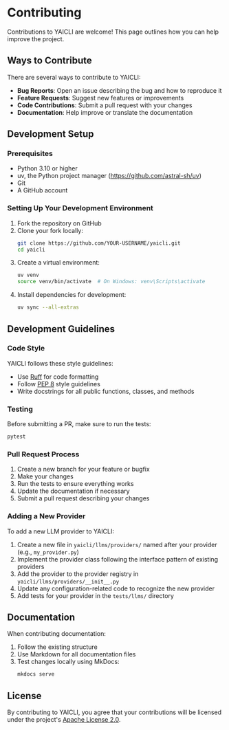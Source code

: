 # Contributing

Contributions to YAICLI are welcome! This page outlines how you can help improve the project.

## Ways to Contribute

There are several ways to contribute to YAICLI:

- **Bug Reports**: Open an issue describing the bug and how to reproduce it
- **Feature Requests**: Suggest new features or improvements
- **Code Contributions**: Submit a pull request with your changes
- **Documentation**: Help improve or translate the documentation

## Development Setup

### Prerequisites

- Python 3.10 or higher
- uv, the Python project manager (https://github.com/astral-sh/uv)
- Git
- A GitHub account

### Setting Up Your Development Environment

1. Fork the repository on GitHub
2. Clone your fork locally:
   ```bash
   git clone https://github.com/YOUR-USERNAME/yaicli.git
   cd yaicli
   ```
3. Create a virtual environment:
   ```bash
   uv venv
   source venv/bin/activate  # On Windows: venv\Scripts\activate
   ```
4. Install dependencies for development:
   ```bash
   uv sync --all-extras
   ```

## Development Guidelines

### Code Style

YAICLI follows these style guidelines:

- Use [Ruff](https://github.com/astral-sh/ruff) for code formatting
- Follow [PEP 8](https://www.python.org/dev/peps/pep-0008/) style guidelines
- Write docstrings for all public functions, classes, and methods

### Testing

Before submitting a PR, make sure to run the tests:

```bash
pytest
```

### Pull Request Process

1. Create a new branch for your feature or bugfix
2. Make your changes
3. Run the tests to ensure everything works
4. Update the documentation if necessary
5. Submit a pull request describing your changes

### Adding a New Provider

To add a new LLM provider to YAICLI:

1. Create a new file in `yaicli/llms/providers/` named after your provider (e.g., `my_provider.py`)
2. Implement the provider class following the interface pattern of existing providers
3. Add the provider to the provider registry in `yaicli/llms/providers/__init__.py`
4. Update any configuration-related code to recognize the new provider
5. Add tests for your provider in the `tests/llms/` directory

## Documentation

When contributing documentation:

1. Follow the existing structure
2. Use Markdown for all documentation files
3. Test changes locally using MkDocs:
   ```bash
   mkdocs serve
   ```

## License

By contributing to YAICLI, you agree that your contributions will be licensed under the project's [Apache License 2.0](https://github.com/vic4code/yaicli/blob/master/LICENSE). 
